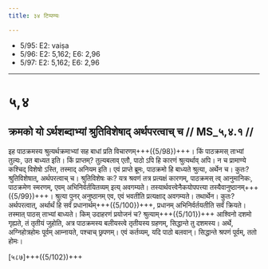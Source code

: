 ```yaml
---
title: ३४ टिप्पण्यः

---
```

- 5/95: E2: vaiṣa
- 5/96: E2: 5,162; E6: 2,96
- 5/97: E2: 5,162; E6: 2,96

____________________________________________


# ५,४

## क्रमको यो ऽर्थशब्दाभ्यां श्रुतिविशेषाद् अर्थपरत्वाच् च // MS_५,४.१ //

इह पाठक्रमस्य श्रुत्यर्थक्रमाभ्यां सह बाधां प्रति विचारणम्+++({5/98})+++। किं पाठक्रमस् ताभ्यां तुल्यः, उत बाध्यत इति। किं प्राप्तम्? तुल्यबलाव् एतौ, पाठो ऽपि हि कारणं श्रुत्यर्थाव् अपि। न च प्रामाण्ये कश्चिद् विशेषो ऽस्ति, तस्माद् अनियम इति। एवं प्राप्ते ब्रूमः, पाठक्रमो हि बाध्यते श्रुत्या, अर्थेन च। कुतः? श्रुतिविशेषात्, अर्थपरत्वाच् च। श्रुतिविशेषः कः? यत्र श्रवणं तत्र प्रत्यक्षं कारणम्, पाठक्रमस् त्व् आनुमानिकः, पाठक्रमेण स्मरणम्, एवम् अभिनिर्वर्तयितव्यम् इत्य् अवगम्यते। तस्यार्थवत्त्वेनैकयोपपत्त्या तस्यैवानुष्ठानम्+++({5/99})+++। श्रुत्या पुनर् अनुष्ठानम् एव, एवं भवतीति प्रत्यक्षाद् अवगम्यते।
तथार्थेन। कुतः? अर्थपरत्वात्, अर्थार्थं हि सर्वं प्रधानार्थम्+++({5/100})+++, प्रधानम् अभिनिर्वर्तयतीति सर्वं क्रियते। तस्मात् पाठस् ताभ्यां बाध्यते।
किम् उदाहरणं प्रयोजनं च? श्रुत्याम्+++({5/101})+++ आश्विनो दशमो गृह्यते, तं तृतीयं जुहोति, अत्र पाठक्रमस्य बलीयस्त्वे तृतीयस्य ग्रहणम्, सिद्धान्ते तु दशमस्य। अर्थे, अग्निहोत्रहोमः पूर्वम् आम्नायते, पश्चाच् छ्रपणम्। एवं कर्तव्यम्, यदि पाठो बलवान्। सिद्धान्ते श्रपणं पूर्वम्, ततो होमः।

[५८७]+++({5/102})+++